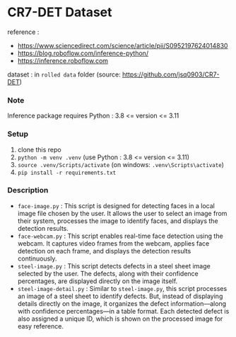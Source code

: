 # CR7-DET Dataset

reference :

- https://www.sciencedirect.com/science/article/pii/S0952197624014830
- https://blog.roboflow.com/inference-python/
- https://inference.roboflow.com

dataset : in `rolled data` folder (source: https://github.com/jsq0903/CR7-DET)

### Note

Inference package requires Python : 3.8 <= version <= 3.11

### Setup

1. clone this repo
2. `python -m venv .venv` (use Python : 3.8 <= version <= 3.11)
3. `source .venv/Scripts/activate` (on windows: `.venv\Scripts\activate`)
4. `pip install -r requirements.txt`

### Description

- `face-image.py` : This script is designed for detecting faces in a local image file chosen by the user. It allows the user to select an image from their system, processes the image to identify faces, and displays the detection results.
- `face-webcam.py` : This script enables real-time face detection using the webcam. It captures video frames from the webcam, applies face detection on each frame, and displays the detection results continuously.
- `steel-image.py` : This script detects defects in a steel sheet image selected by the user. The defects, along with their confidence percentages, are displayed directly on the image itself.
- `steel-image-detail.py` : Similar to `steel-image.py`, this script processes an image of a steel sheet to identify defects. But, instead of displaying details directly on the image, it organizes the defect information—along with confidence percentages—in a table format. Each detected defect is also assigned a unique ID, which is shown on the processed image for easy reference.
